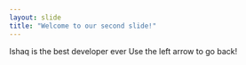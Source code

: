 ```yaml
---
layout: slide
title: "Welcome to our second slide!"
---
```

Ishaq is the best developer ever
Use the left arrow to go back!
